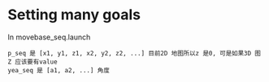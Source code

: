 Setting many goals
===
In movebase_seq.launch

	p_seq 是 [x1, y1, z1, x2, y2, z2, ...] 目前2D 地图所以z 是0, 可是如果3D 图Z 应该要有value
	yea_seq 是 [a1, a2, ...] 角度
